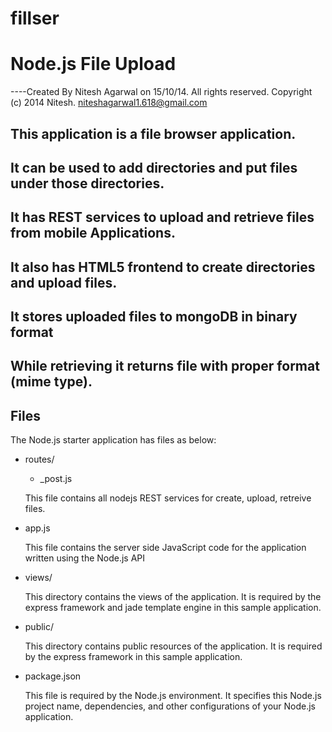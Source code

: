 fillser
=======

# Node.js File Upload
----Created By Nitesh Agarwal on 15/10/14. All rights reserved.
	Copyright (c) 2014 Nitesh. 
	niteshagarwal1.618@gmail.com

## This application is a file browser application.
## It can be used to add directories and put files under those directories.
## It has REST services to upload and retrieve files from mobile Applications.
## It also has HTML5 frontend to create directories and upload files.
## It stores uploaded files to mongoDB in binary format
## While retrieving it returns file with proper format (mime type).
## Files

The Node.js starter application has files as below:

*   routes/
	
	*	_post.js

	This file contains all nodejs REST services for create, upload, retreive files.
	

*   app.js

	This file contains the server side JavaScript code for the application written using the Node.js API

*   views/

	This directory contains the views of the application. It is required by the express framework and jade template engine in this sample application.

*   public/

	This directory contains public resources of the application. It is required by the express framework in this sample application.

*   package.json

	This file is required by the Node.js environment. It specifies this Node.js project name, dependencies, and other configurations of your Node.js application.



